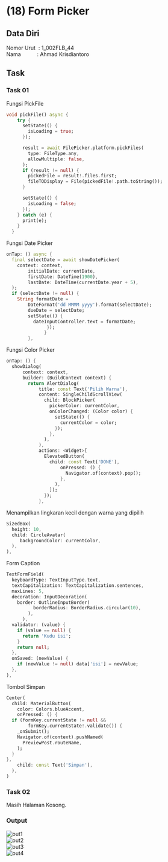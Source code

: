 # (18) Form Picker 

## Data Diri
Nomor Urut &nbsp;: 1_002FLB_44 <br>
Nama &emsp;&emsp;&ensp;&nbsp;: Ahmad Krisdiantoro

## Task 

### Task 01

Fungsi PickFile 
```dart
void pickFile() async {
    try {
      setState(() {
        isLoading = true;
      });

      result = await FilePicker.platform.pickFiles(
        type: FileType.any,
        allowMultiple: false,
      );
      if (result != null) {
        pickedFile = result!.files.first;
        fileTODisplay = File(pickedFile!.path.toString());
      }

      setState(() {
        isLoading = false;
      });
    } catch (e) {
      print(e);
    }
  }
```
Fungsi Date Picker
```dart
onTap: () async {
  final selectDate = await showDatePicker(
    context: context,
        initialDate: currentDate,
        firstDate: DateTime(1900),
        lastDate: DateTime(currentDate.year + 5),
  );
  if (selectDate != null) {
    String formatDate =
        DateFormat('dd MMMM yyyy').format(selectDate);
        dueDate = selectDate;
        setState(() {
          dateInputController.text = formatDate;
               });
              }
        },
```
Fungsi Color Picker
```dart
onTap: () {
  showDialog(
      context: context,
      builder: (BuildContext context) {
        return AlertDialog(
            title: const Text('Pilih Warna'),
            content: SingleChildScrollView(
              child: BlockPicker(
                pickerColor: currentColor,
                onColorChanged: (Color color) {
                  setState(() {
                    currentColor = color;
                  });
                },
              ),
            ),
            actions: <Widget>[
              ElevatedButton(
                child: const Text('DONE'),
                    onPressed: () {
                      Navigator.of(context).pop();
                    },
                  ),
                ]);
              });
            },
```
Menampilkan lingkaran kecil dengan warna yang dipilih
```dart
SizedBox(
  height: 10,
  child: CircleAvatar(
     backgroundColor: currentColor,
  ),
),
```
Form Caption
```dart
TextFormField(
  keyboardType: TextInputType.text,
  textCapitalization: TextCapitalization.sentences,
  maxLines: 5,
  decoration: InputDecoration(
    border: OutlineInputBorder(
          borderRadius: BorderRadius.circular(10),
        ),
      ),
  validator: (value) {
    if (value == null) {
      return 'Kudu isi';
    }
    return null;
  },
  onSaved: (newValue) {
    if (newValue != null) data['isi'] = newValue;
  },
),
```
Tombol Simpan
```dart
Center(
  child: MaterialButton(
    color: Colors.blueAccent,
    onPressed: () {
  if (formKey.currentState != null &&
        formKey.currentState!.validate()) {
    _onSubmit();
    Navigator.of(context).pushNamed(
      PreviewPost.routeName,
    );
  }
},
    child: const Text('Simpan'),
  ),
)
```

### Task 02 
Masih Halaman Kosong.

### Output
![out1](/18_Form%20Picker/screenshots/out1.png)<br>
![out2](/18_Form%20Picker/screenshots/out2.png)<br>
![out3](/18_Form%20Picker/screenshots/out3.png)<br>
![out4](/18_Form%20Picker/screenshots/out4.png)